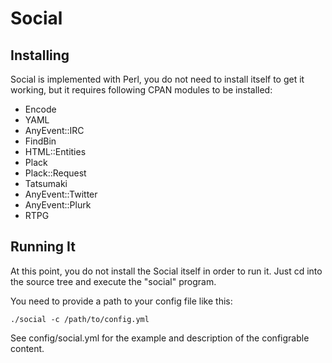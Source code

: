 Social
======

Installing
----------

Social is implemented with Perl, you do not need to install itself to
get it working, but it requires following CPAN modules to be
installed:

- Encode
- YAML
- AnyEvent::IRC
- FindBin
- HTML::Entities
- Plack
- Plack::Request
- Tatsumaki
- AnyEvent::Twitter
- AnyEvent::Plurk
- RTPG

Running It
----------

At this point, you do not install the Social itself in order to run it.
Just cd into the source tree and execute the "social" program.

You need to provide a path to your config file like this:

    ./social -c /path/to/config.yml

See config/social.yml for the example and description of the configrable
content.
